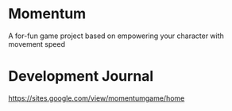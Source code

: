 # Momentum
 A for-fun game project based on empowering your character with movement speed
 
# Development Journal
https://sites.google.com/view/momentumgame/home 
